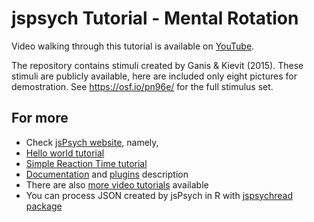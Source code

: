 # jspsych Tutorial - Mental Rotation

Video walking through this tutorial is available on [YouTube]().

The repository contains stimuli created by Ganis & Kievit (2015). These stimuli are publicly available, here are included only eight pictures for demostration. See https://osf.io/pn96e/ for the full stimulus set.

## For more

- Check [jsPsych website](https://www.jspsych.org/), namely,
- [Hello world tutorial](https://www.jspsych.org/7.3/tutorials/hello-world/)
- [Simple Reaction Time tutorial](https://www.jspsych.org/7.3/tutorials/rt-task/)
- [Documentation](https://www.jspsych.org/7.3/overview/timeline/) and [plugins](https://www.jspsych.org/7.3/overview/plugins/) description
- There are also [more video tutorials](https://www.jspsych.org/7.3/tutorials/video-tutorials/) available
- You can process JSON created by jsPsych in R with [jspsychread package](https://github.com/visionlabels/jspsychread)
